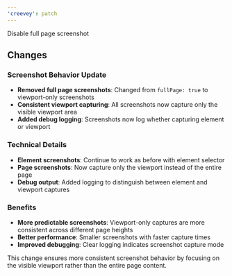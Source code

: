 ```yaml
---
'creevey': patch
---
```


Disable full page screenshot

## Changes

### Screenshot Behavior Update

- **Removed full page screenshots**: Changed from `fullPage: true` to viewport-only screenshots
- **Consistent viewport capturing**: All screenshots now capture only the visible viewport area
- **Added debug logging**: Screenshots now log whether capturing element or viewport

### Technical Details

- **Element screenshots**: Continue to work as before with element selector
- **Page screenshots**: Now capture only the viewport instead of the entire page
- **Debug output**: Added logging to distinguish between element and viewport captures

### Benefits

- **More predictable screenshots**: Viewport-only captures are more consistent across different page heights
- **Better performance**: Smaller screenshots with faster capture times
- **Improved debugging**: Clear logging indicates screenshot capture mode

This change ensures more consistent screenshot behavior by focusing on the visible viewport rather than the entire page content.
